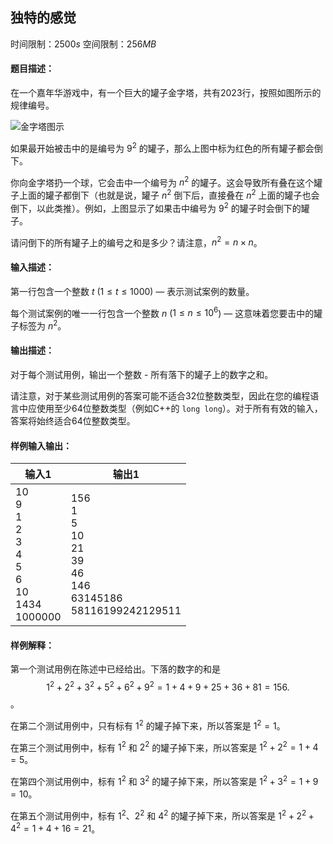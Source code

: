 ## 独特的感觉
时间限制：$2500s$ 空间限制：$256MB$
#### 题目描述：
在一个嘉年华游戏中，有一个巨大的罐子金字塔，共有2023行，按照如图所示的规律编号。

![金字塔图示](https://espresso.codeforces.com/3f72320a7f225babc9b2b244a719e59e9e8f028d.png)

如果最开始被击中的是编号为 $9^2$ 的罐子，那么上图中标为红色的所有罐子都会倒下。

你向金字塔扔一个球，它会击中一个编号为 $n^2$ 的罐子。这会导致所有叠在这个罐子上面的罐子都倒下（也就是说，罐子 $n^2$ 倒下后，直接叠在 $n^2$ 上面的罐子也会倒下，以此类推）。例如，上图显示了如果击中编号为 $9^2$ 的罐子时会倒下的罐子。

请问倒下的所有罐子上的编号之和是多少？请注意，$n^2 = n \times n$。

#### 输入描述：
第一行包含一个整数 $t$ ($1 \leq t \leq 1000$) — 表示测试案例的数量。

每个测试案例的唯一一行包含一个整数 $n$ ($1 \leq n \leq 10^6$) — 这意味着您要击中的罐子标签为 $n^2$。

#### 输出描述：
对于每个测试用例，输出一个整数 - 所有落下的罐子上的数字之和。

请注意，对于某些测试用例的答案可能不适合32位整数类型，因此在您的编程语言中应使用至少64位整数类型（例如C++的 `long long`）。对于所有有效的输入，答案将始终适合64位整数类型。
#### 样例输入输出：
|输入1| 输出1 |
|-- | -- |
|10<br/>9<br/>1<br/>2<br/>3<br/>4<br/>5<br/>6<br/>10<br/>1434<br/>1000000|156<br/>1<br/>5<br/>10<br/>21<br/>39<br/>46<br/>146<br/>63145186<br/>58116199242129511|
#### 样例解释：
第一个测试用例在陈述中已经给出。下落的数字的和是 $$1^2 + 2^2 + 3^2 + 5^2 + 6^2 + 9^2 = 1 + 4 + 9 + 25 + 36 + 81 = 156.$$。

在第二个测试用例中，只有标有 $1^2$ 的罐子掉下来，所以答案是 $1^2=1$。

在第三个测试用例中，标有 $1^2$ 和 $2^2$ 的罐子掉下来，所以答案是 $1^2+2^2=1+4=5$。

在第四个测试用例中，标有 $1^2$ 和 $3^2$ 的罐子掉下来，所以答案是 $1^2+3^2=1+9=10$。

在第五个测试用例中，标有 $1^2$、$2^2$ 和 $4^2$ 的罐子掉下来，所以答案是 $1^2+2^2+4^2=1+4+16=21$。